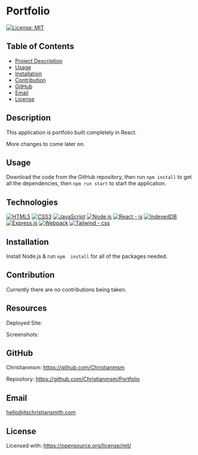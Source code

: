 # Portfolio

[![License: MIT](https://img.shields.io/badge/License-MIT-yellow.svg)](https://opensource.org/licenses/MIT)

 ## Table of Contents
 - [Project Description](#Description)
 - [Usage](#Usage)
 - [Installation](#Installation)
 - [Contribution](#Contribution)
 - [GitHub](#GitHub)
 - [Email](#Email)
 - [License](#License)
  
## Description
This application is portfolio built completely in React. 

More changes to come later on.

## Usage
Download the code from the GitHub repository, then run `npm install` to get all the dependencies, then `npm run start` to start the application.

## Technologies
[![HTML5](https://img.shields.io/badge/HTML5-orange)](https://developer.mozilla.org/en-US/docs/Web/Guide/HTML/HTML5)
[![CSS3](https://img.shields.io/badge/CSS3-blue)](https://www.w3.org/Style/CSS/Overview.en.html)
[![JavaScript](https://img.shields.io/badge/JavaScript-yellow)](https://developer.mozilla.org/en-US/docs/Web/JavaScript)
[![Node.js](https://img.shields.io/badge/Node.js-green)](https://nodejs.org/)
[![React - js](https://img.shields.io/badge/React-js-2ea44f)](https://)
[![IndexedDB](https://img.shields.io/badge/IndexedDB-blueviolet)](https://developer.mozilla.org/en-US/docs/Web/API/IndexedDB_API)
[![Express.js](https://img.shields.io/badge/Express.js-lightgrey)](https://expressjs.com/)
[![Webpack](https://img.shields.io/badge/Webpack-v5.66.0-blue)](https://webpack.js.org/)
[![Tailwind - css](https://img.shields.io/badge/Tailwind-css-blue)](https://)

## Installation
Install Node.js & run `npm  install` for all of the packages needed.

## Contribution
Currently there are no contributions being taken.

## Resources

Deployed Site:


Screenshots:
<img src="">

## GitHub
Christianmsm: https://github.com/Christianmsm

Repository: https://github.com/Christianmsm/Portfolio
## Email
hello@itschristiansmith.com
## License
Licensed with: https://opensource.org/license/mit/